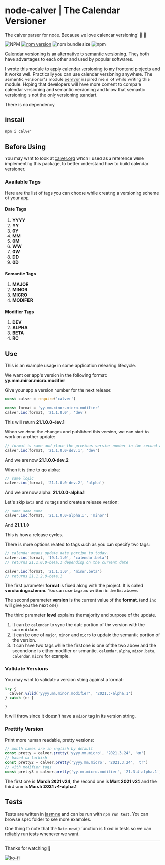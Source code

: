 # node-calver | The Calendar Versioner
The calver parser for node. Because we love calendar versioning! 📆 🚀

![NPM](https://img.shields.io/npm/l/calver)
[![npm version](https://badge.fury.io/js/calver.svg)](https://badge.fury.io/js/calver)
![npm bundle size](https://img.shields.io/bundlephobia/min/calver)
![npm](https://img.shields.io/npm/dy/calver)

[Calendar versioning](https://calver.org/) is an alternative to [semantic versioning](https://semver.org/). They both have advantages to each other and used by popular softwares.

I wrote this module to apply calendar versioning to my frontend projects and it works well. Practically you can use calendar versioning anywhere. The semantic versioner's module [semver](https://github.com/npm/node-semver) inspired me a lot while writing this module. Hoping that developers will have more content to compare calendar versioning and semantic versioning and know that semantic versioning is not the only versioning standart.

There is no dependency.

## Install
```sh
npm i calver
```

## Before Using
You may want to look at [calver.org](https://calver.org/) which I used as a reference while implementing this package, to better understand how to build calendar versioner.

### Available Tags
Here are the list of tags you can choose while creating a versioning scheme of your app.

#### Date Tags
1. **YYYY**
2. **YY**
3. **0Y**
4. **MM**
5. **0M**
6. **WW**
7. **0W**
8. **DD**
9. **0D**

#### Semantic Tags
1. **MAJOR**
2. **MINOR**
3. **MICRO**
4. **MODIFIER**

#### Modifier Tags
1. **DEV**
2. **ALPHA**
3. **BETA**
4. **RC**

## Use
This is an example usage in some application releasing lifecycle.

We want our app's version in the following format: **yy.mm.minor.micro.modifier**

Give your app a version number for the next release:
```js
const calver = require('calver')

const format = 'yy.mm.minor.micro.modifier'
calver.inc(format, '21.1.0.0', 'dev')
```
This will return **21.1.0.0-dev.1**

When we done the changes and published this version, we can start to work on another update:
```js
// format is same and place the previous version number in the second argument
calver.inc(format, '21.1.0.0-dev.1', 'dev')
```
And we are now **21.1.0.0-dev.2**

When it is time to go alpha:
```js
// same logic
calver.inc(format, '21.1.0.0-dev.2', 'alpha')
```
And we are now alpha: **21.1.0.0-alpha.1**

Let's skip `beta` and `rs` tags and create a release version:
```js
// same same same
calver.inc(format, '21.1.0.0-alpha.1', 'minor')
```
And **21.1.1.0**

This is how a release cycles.

There is more options related to tags such as you can specify two tags:
```js
// calendar means update date portion to today.
calver.inc(format, '19.1.1.0', 'calendar.beta')
// returns 21.1.0.0-beta.1 depending on the current date

calver.inc(format, '21.1.1.0', 'minor.beta')
// returns 21.1.2.0-beta.1
```

The first parameter **format** is fixed along with the project. It is called **versioning scheme**. You can use tags as written in the list above.

The second parameter **version** is the current value of the **format**. (and `inc` will give you the next one)

The third parameter **level** explains the majority and purpose of the update.
1. It can be `calendar` to sync the date portion of the version with the current date.
2. It can be one of `major`, `minor` and `micro` to update the semantic portion of the version.
3. It can have two tags while the first one is one of the two above and the second one is either modifier or semantic. `calendar.alpha`, `minor.beta`, `calendar.micro` for example.

### Validate Versions
You may want to validate a version string against a format:
```js
try {
  calver.valid('yyyy.mm.minor.modifier', '2021.5-alpha.1')
} catch (e) {

}
```
It will throw since it doesn't have a `minor` tag in its version string.

### Prettify Version
Print more human readable, pretty versions:
```js
// month names are in english by default
const pretty = calver.pretty('yyyy.mm.micro', '2021.3.24', 'en')
// based on turkish
const pretty2 = calver.pretty('yyyy.mm.micro', '2021.3.24', 'tr')
// with modifier tags
const pretty3 = calver.pretty('yy.mm.micro.modifier', '21.3.4-alpha.1')
```
The first one is **March 2021 v24**, the second one is **Mart 2021 v24** and the third one is **March 2021 v4-alpha.1**

## Tests
Tests are written in [jasmine](https://jasmine.github.io) and can be run with `npm run test`. You can browse spec folder to see more examples.

One thing to note that the `Date.now()` function is fixed in tests so we can reliably run tests whenever we want.

---

Thanks for watching 🐬

[![ko-fi](https://www.ko-fi.com/img/githubbutton_sm.svg)](https://ko-fi.com/F1F1RFO7)
